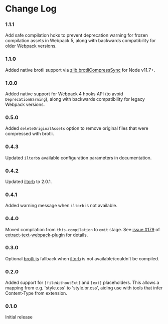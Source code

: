 # Change Log

### 1.1.1
Add safe compilation hoks to prevent deprecation warning for frozen compilation assets in Webpack 5, along with backwards compatibility for older Webpack versions.

### 1.1.0
Added native brotli support via [zlib.brotliCompressSync](https://nodejs.org/api/zlib.html#zlib_zlib_brotlicompress_buffer_options_callback) for Node v11.7+.

### 1.0.0
Added native support for Webpack 4 hooks API (to avoid `DeprecationWarning`), along with backwards compatibility for legacy Webpack versions.

### 0.5.0
Added `deleteOriginalAssets` option to remove original files that were compressed with brotli.

### 0.4.3
Updated `iltorb`s  available configuration parameters in documentation.

### 0.4.2
Updated [iltorb](https://github.com/MayhemYDG/iltorb) to 2.0.1.

### 0.4.1
Added warning message when `iltorb` is not available.

### 0.4.0
Moved compilation from `this-compilation` to `emit` stage. See [issue #179](https://github.com/webpack-contrib/extract-text-webpack-plugin/issues/179) of [extract-text-webpack-plugin](https://github.com/webpack-contrib/extract-text-webpack) for details.

### 0.3.0
Optional [brotli.js](https://github.com/devongovett/brotli.js) fallback when [iltorb](https://github.com/MayhemYDG/iltorb) is not available/couldn't be compiled.

### 0.2.0
Added support for `[fileWithoutExt]` and `[ext]` placeholders. This allows a mapping from e.g. 'style.css' to 'style.br.css', aiding use with tools that infer Content-Type from extension.

### 0.1.0
Initial release
